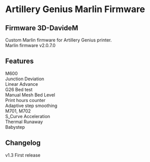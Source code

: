 
# Artillery Genius Marlin Firmware

## Firmware 3D-DavideM

Custom Marlin firmware for Artillery Genius printer.  
Marlin firmware v2.0.7.0  

## Features

M600  
Junction Deviation  
Linear Advance  
G26 Bed test  
Manual Mesh Bed Level  
Print hours counter  
Adaptive step smoothing  
M701, M702  
S_Curve Acceleration  
Thermal Runaway  
Babystep  

## Changelog

v1.3  First release  
